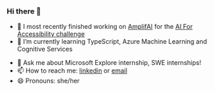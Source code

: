 ### Hi there 👋

- 🔭 I most recently finished working on [AmplifAI](https://github.com/yeojunh/amplifAI) for the [AI For Accessibility challenge](https://technationcanada.agorize.com/en/challenges/ai-for-accessibility/pages/challenge-details?lang=en)  
- 🌱 I’m currently learning TypeScript, Azure Machine Learning and Cognitive Services  
<!-- - 👯 I’m looking to collaborate on ... -->
<!-- - 🤔 I’m looking for help with ... -->
- 💬 Ask me about Microsoft Explore internship, SWE internships!  
- 📫 How to reach me: [linkedin](https://www.linkedin.com/in/yeojun/) or [email](mailto:yeojunhann@gmail.com)   
- 😄 Pronouns: she/her  
<!-- - ⚡ Fun fact:  -->

